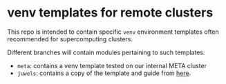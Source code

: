 # venv templates for remote clusters

This repo is intended to contain specific `venv` environment templates often recommended for supercomputing clusters.

Different branches will contain modules pertaining to such templates:
* `meta`: contains a venv template tested on our internal META cluster
* `juwels`: contains a copy of the template and guide from [here](https://gitlab.jsc.fz-juelich.de/kesselheim1/sc_venv_template).
